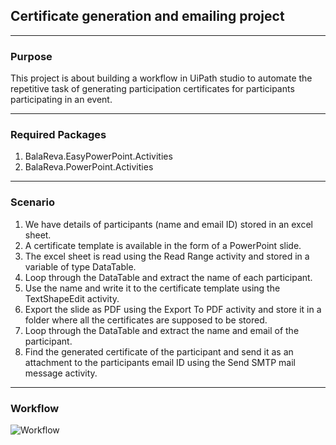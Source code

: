 ## Certificate generation and emailing project

---

### Purpose

This project is about building a workflow in UiPath studio to automate the repetitive task of generating participation certificates for participants participating in an event.

---

### Required Packages

1. BalaReva.EasyPowerPoint.Activities
2. BalaReva.PowerPoint.Activities

---

### Scenario

1. We have details of participants (name and email ID) stored in an excel sheet.
2. A certificate template is available in the form of a PowerPoint slide.
3. The excel sheet is read using the Read Range activity and stored in a variable of type DataTable.
4. Loop through the DataTable and extract the name of each participant.
5. Use the name and write it to the certificate template using the TextShapeEdit activity.
6. Export the slide as PDF using the Export To PDF activity and store it in a folder where all the certificates are supposed to be stored.
7. Loop through the DataTable and extract the name and email of the participant.
8. Find the generated certificate of the participant and send it as an attachment to the participants email ID using the Send SMTP mail message activity.

---

### Workflow

![Workflow](https://i.ibb.co/NL1WYyD/Workflow.png)
